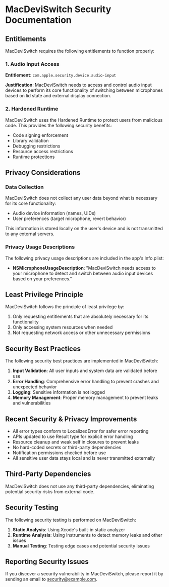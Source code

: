 # MacDeviSwitch Security Documentation

## Entitlements

MacDeviSwitch requires the following entitlements to function properly:

### 1. Audio Input Access

**Entitlement**: `com.apple.security.device.audio-input`

**Justification**: MacDeviSwitch needs to access and control audio input devices to perform its core functionality of switching between microphones based on lid state and external display connection.

### 2. Hardened Runtime

MacDeviSwitch uses the Hardened Runtime to protect users from malicious code. This provides the following security benefits:

- Code signing enforcement
- Library validation
- Debugging restrictions
- Resource access restrictions
- Runtime protections

## Privacy Considerations

### Data Collection

MacDeviSwitch does not collect any user data beyond what is necessary for its core functionality:

- Audio device information (names, UIDs)
- User preferences (target microphone, revert behavior)

This information is stored locally on the user's device and is not transmitted to any external servers.

### Privacy Usage Descriptions

The following privacy usage descriptions are included in the app's Info.plist:

- **NSMicrophoneUsageDescription**: "MacDeviSwitch needs access to your microphone to detect and switch between audio input devices based on your preferences."

## Least Privilege Principle

MacDeviSwitch follows the principle of least privilege by:

1. Only requesting entitlements that are absolutely necessary for its functionality
2. Only accessing system resources when needed
3. Not requesting network access or other unnecessary permissions

## Security Best Practices

The following security best practices are implemented in MacDeviSwitch:

1. **Input Validation**: All user inputs and system data are validated before use
2. **Error Handling**: Comprehensive error handling to prevent crashes and unexpected behavior
3. **Logging**: Sensitive information is not logged
4. **Memory Management**: Proper memory management to prevent leaks and vulnerabilities

## Recent Security & Privacy Improvements

- All error types conform to LocalizedError for safer error reporting
- APIs updated to use Result type for explicit error handling
- Resource cleanup and weak self in closures to prevent leaks
- No hard-coded secrets or third-party dependencies
- Notification permissions checked before use
- All sensitive user data stays local and is never transmitted externally

## Third-Party Dependencies

MacDeviSwitch does not use any third-party dependencies, eliminating potential security risks from external code.

## Security Testing

The following security testing is performed on MacDeviSwitch:

1. **Static Analysis**: Using Xcode's built-in static analyzer
2. **Runtime Analysis**: Using Instruments to detect memory leaks and other issues
3. **Manual Testing**: Testing edge cases and potential security issues

## Reporting Security Issues

If you discover a security vulnerability in MacDeviSwitch, please report it by sending an email to security@example.com.
